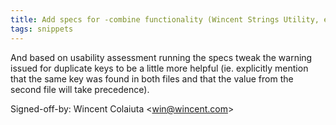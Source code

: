 ```yaml
---
title: Add specs for -combine functionality (Wincent Strings Utility, e7ece84)
tags: snippets
---
```


And based on usability assessment running the specs tweak the warning issued for duplicate keys to be a little more helpful (ie. explicitly mention that the same key was found in both files and that the value from the second file will take precedence).

Signed-off-by: Wincent Colaiuta &lt;win@wincent.com&gt;
